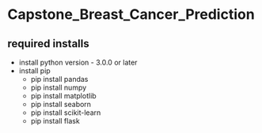 # Capstone_Breast_Cancer_Prediction

## required installs
  - install python version - 3.0.0 or later
  - install pip
    - pip install pandas
    - pip install numpy
    - pip install matplotlib
    - pip install seaborn
    - pip install scikit-learn
    - pip install flask

